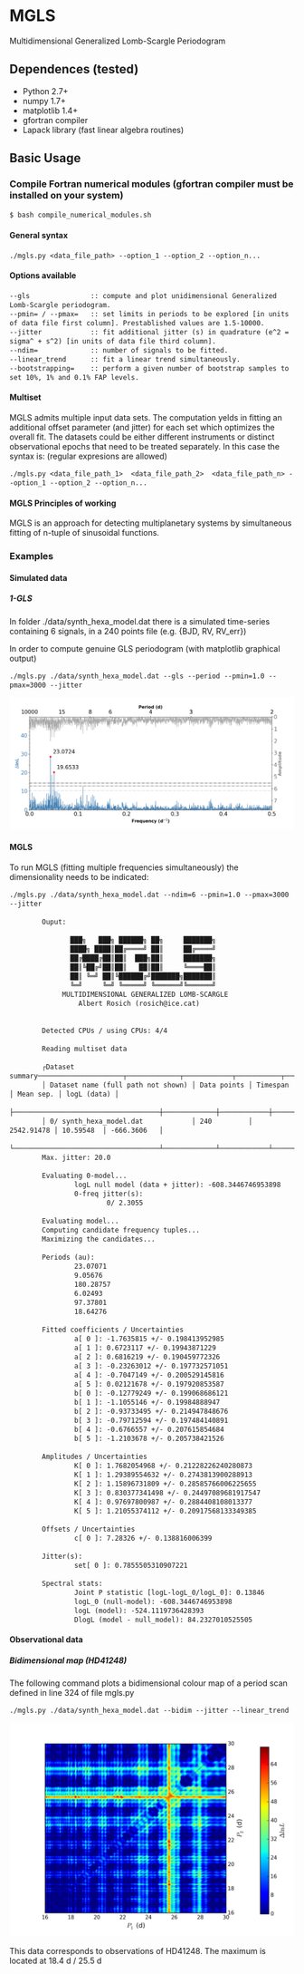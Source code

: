 # MGLS
Multidimensional Generalized Lomb-Scargle Periodogram

## Dependences (tested)

* Python 2.7+
* numpy 1.7+
* matplotlib 1.4+
* gfortran compiler
* Lapack library (fast linear algebra routines)

## Basic Usage

### Compile Fortran numerical modules (gfortran compiler must be installed on your system)

    $ bash compile_numerical_modules.sh

#### General syntax

    ./mgls.py <data_file_path> --option_1 --option_2 --option_n...
    
#### Options available    
    --gls               :: compute and plot unidimensional Generalized Lomb-Scargle periodogram.
    --pmin= / --pmax=   :: set limits in periods to be explored [in units of data file first column]. Prestablished values are 1.5-10000.
    --jitter            :: fit additional jitter (s) in quadrature (e^2 = sigma^ + s^2) [in units of data file third column].
    --ndim=             :: number of signals to be fitted.
    --linear_trend      :: fit a linear trend simultaneously.  
    --bootstrapping=    :: perform a given number of bootstrap samples to set 10%, 1% and 0.1% FAP levels.

#### Multiset 
MGLS admits multiple input data sets. The computation yelds in fitting an additional offset parameter (and jitter) for each set which optimizes the overall fit. The datasets could be either different instruments or distinct observational epochs that need to be treated separately. In this case the syntax is: (regular expresions are allowed)

    ./mgls.py <data_file_path_1>  <data_file_path_2>  <data_file_path_n> --option_1 --option_2 --option_n...

#### MGLS Principles of working
MGLS is an approach for detecting multiplanetary systems by simultaneous fitting of n-tuple of sinusoidal functions.  

### Examples

#### Simulated data
##### 1-GLS
In folder ./data/synth_hexa_model.dat there is a simulated time-series containing 6 signals, in a 240 points file (e.g. {BJD, RV, RV_err}) 

In order to compute genuine GLS periodogram (with matplotlib graphical output)

    ./mgls.py ./data/synth_hexa_model.dat --gls --period --pmin=1.0 --pmax=3000 --jitter 
![Alt text](https://github.com/rosich/mgls/blob/master/hexa_gls.png "hexa")

#### MGLS
To run MGLS (fitting multiple frequencies simultaneously) the dimensionality needs to be indicated:

    ./mgls.py ./data/synth_hexa_model.dat --ndim=6 --pmin=1.0 --pmax=3000 --jitter
    
            Ouput:

                   ███╗   ███╗ ██████╗ ██╗     ███████╗   
                   ████╗ ████║██╔════╝ ██║     ██╔════╝   
                   ██╔████╔██║██║  ███╗██║     ███████╗   
                   ██║╚██╔╝██║██║   ██║██║     ╚════██║   
                   ██║ ╚═╝ ██║╚██████╔╝███████╗███████║   
                   ╚═╝     ╚═╝ ╚═════╝ ╚══════╝╚══════╝   
                 MULTIDIMENSIONAL GENERALIZED LOMB-SCARGLE      
                     Albert Rosich (rosich@ice.cat)             


            Detected CPUs / using CPUs: 4/4

            Reading multiset data

            ┌Dataset summary─────────────────────┬─────────────┬────────────┬───────────┬─────────────┐
            │ Dataset name (full path not shown) │ Data points │ Timespan   │ Mean sep. │ logL (data) │
            ├────────────────────────────────────┼─────────────┼────────────┼───────────┼─────────────┤
            │ 0/ synth_hexa_model.dat            │ 240         │ 2542.91478 │ 10.59548  │ -666.3606   │
            └────────────────────────────────────┴─────────────┴────────────┴───────────┴─────────────┘
            Max. jitter: 20.0

            Evaluating 0-model...                                                                                                                  
                    logL null model (data + jitter): -608.3446746953898
                    0-freq jitter(s):
                            0/ 2.3055

            Evaluating model...
            Computing candidate frequency tuples...
            Maximizing the candidates...

            Periods (au):
                    23.07071
                    9.05676
                    180.28757
                    6.02493
                    97.37801
                    18.64276

            Fitted coefficients / Uncertainties
                    a[ 0 ]: -1.7635815 +/- 0.198413952985
                    a[ 1 ]: 0.6723117 +/- 0.19943871229
                    a[ 2 ]: 0.6816219 +/- 0.190459772326
                    a[ 3 ]: -0.23263012 +/- 0.197732571051
                    a[ 4 ]: -0.7047149 +/- 0.200529145816
                    a[ 5 ]: 0.02121678 +/- 0.197920853587
                    b[ 0 ]: -0.12779249 +/- 0.199068686121
                    b[ 1 ]: -1.1055146 +/- 0.19984888947
                    b[ 2 ]: -0.93733495 +/- 0.214947848676
                    b[ 3 ]: -0.79712594 +/- 0.197484140891
                    b[ 4 ]: -0.6766557 +/- 0.207615854684
                    b[ 5 ]: -1.2103678 +/- 0.205738421526

            Amplitudes / Uncertainties
                    K[ 0 ]: 1.7682054968 +/- 0.21228226240280873
                    K[ 1 ]: 1.29389554632 +/- 0.2743813900288913
                    K[ 2 ]: 1.15896731809 +/- 0.28585766006225655
                    K[ 3 ]: 0.830377341498 +/- 0.24497089681917547
                    K[ 4 ]: 0.97697800987 +/- 0.2884408108013377
                    K[ 5 ]: 1.21055374112 +/- 0.20917568133349385

            Offsets / Uncertainties
                    c[ 0 ]: 7.28326 +/- 0.138816006399

            Jitter(s):
                    set[ 0 ]: 0.7855505310907221

            Spectral stats:
                    Joint P statistic [logL-logL_0/logL_0]: 0.13846
                    logL_0 (null-model): -608.3446746953898
                    logL (model): -524.1119736428393
                    DlogL (model - null_model): 84.2327010525505

#### Observational data

##### Bidimensional map (HD41248)

The following command plots a bidimensional colour map of a period scan defined in line 324 of file mgls.py 

    ./mgls.py ./data/synth_hexa_model.dat --bidim --jitter --linear_trend
    
![Alt text](https://github.com/rosich/mgls/blob/master/bidim.png "bidim")

This data corresponds to observations of HD41248. The maximum is located at 18.4 d / 25.5 d
    
    



